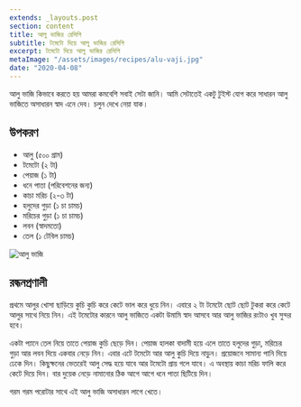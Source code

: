 ```yaml
---
extends: _layouts.post
section: content
title: আলু ভাজির রেসিপি
subtitle: টমেটো দিয়ে আলু ভাজির রেসিপি
excerpt: টমেটো দিয়ে আলু ভাজির রেসিপি
metaImage: "/assets/images/recipes/alu-vaji.jpg"
date: "2020-04-08"
---
```


আলু ভাজি কিভাবে করতে হয় আমরা কমবেশি সবাই সেটা জানি। আমি সেটাতেই একটু টুইস্ট যোগ করে সাধারন আলু
ভাজিতে অসাধারন স্বাদ এনে দেব। চলুন দেখে নেয়া যাক।

## উপকরণ

- আলু (৫০০ গ্রাম)
- টমেটো (২ টা)
- পেয়াজ (১ টা)
- ধনে পাতা (পরিবেশনের জন্য)
- কাচা মরিচ (২-৩ টা)
- হলুদের গুড়া (১ চা চামচ)
- মরিচের গুড়া (১ চা চামচ)
- লবন (স্বাদমতো)
- তেল (১ টেবিল চামচ)

![আলু ভাজি](/assets/images/recipes/alu-vaji.jpg)

## রন্ধনপ্রণালী

প্রথমে আলুর খোসা ছাড়িয়ে কুচি কুচি করে কেটে ভাল করে ধুয়ে নিন। এবারে ২ টা টমেটো ছোট ছোট টুকরা করে কেটে
আলুর সাথে নিয়ে নিন। এই টমেটোর কারনে আলু ভাজিতে একটা উমামি স্বাদ আসবে আর আলু ভাজির রংটাও খুব
সুন্দর হবে।

একটা প্যানে তেল নিয়ে তাতে পেয়াজ কুচি ছেড়ে দিন। পেয়াজ হালকা বাদামী হয়ে এলে তাতে হলুদের গুড়া, মরিচের গুড়া
আর লবন দিয়ে একবার নেড়ে নিন। এবার এটে টমেটো আর আলু কুচি দিয়ে নাড়ুন। প্রয়োজনে সামান্য পানি দিয়ে ঢেকে
দিন। কিছুক্ষনের ভেতরেই আলু সেদ্ধ হয়ে যাবে আর টমেটো প্রায় গলে যাবে। এ অবস্থায় কাচা মরিচ ফালি করে কেটে
দিয়ে দিন। বার দুয়েক নেড়ে নামানোর ঠিক আগে আগে ধনে পাতা ছিটিয়ে দিন।

গরম গরম পরোটার সাথে এই আলু ভাজি অসাধারন লাগে খেতে।
